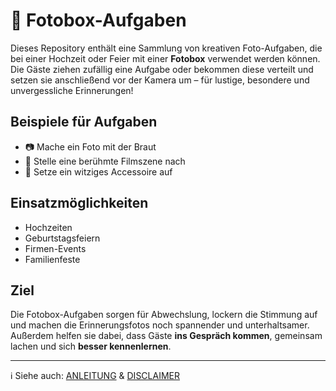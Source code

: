 # 📸 Fotobox-Aufgaben  

Dieses Repository enthält eine Sammlung von kreativen Foto-Aufgaben, die bei einer Hochzeit oder Feier mit einer **Fotobox** verwendet werden können. Die Gäste ziehen zufällig eine Aufgabe oder bekommen diese verteilt und setzen sie anschließend vor der Kamera um – für lustige, besondere und unvergessliche Erinnerungen!  

## Beispiele für Aufgaben  
- 📷 Mache ein Foto mit der Braut  
- 👯 Stelle eine berühmte Filmszene nach  
- 🎩 Setze ein witziges Accessoire auf  

## Einsatzmöglichkeiten  
- Hochzeiten  
- Geburtstagsfeiern  
- Firmen-Events  
- Familienfeste  

## Ziel  
Die Fotobox-Aufgaben sorgen für Abwechslung, lockern die Stimmung auf und machen die Erinnerungsfotos noch spannender und unterhaltsamer.  
Außerdem helfen sie dabei, dass Gäste **ins Gespräch kommen**, gemeinsam lachen und sich **besser kennenlernen**.  


---

ℹ️ Siehe auch: [ANLEITUNG](ANLEITUNG.md) & [DISCLAIMER](DISCLAIMER.md)
